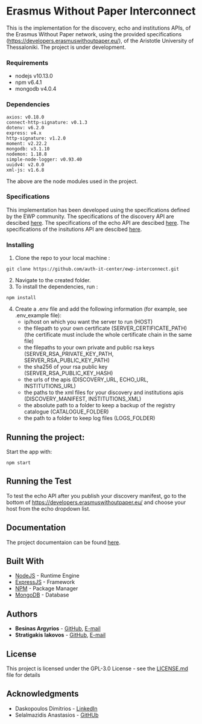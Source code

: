 # Erasmus Without Paper Interconnect

This is the implementation for the discovery, echo and institutions APIs, of the Erasmus Without Paper network, using the provided specifications (https://developers.erasmuswithoutpaper.eu/), of the Aristotle University of Thessaloniki. The project is under development.

### Requirements

- nodejs v10.13.0
- npm v6.4.1
- mongodb v4.0.4

### Dependencies

    axios: v0.18.0
    connect-http-signature: v0.1.3
    dotenv: v6.2.0
    express: v4.x
    http-signature: v1.2.0
    moment: v2.22.2
    mongodb: v3.1.10
    nodemon: 1.18.8
    simple-node-logger: v0.93.40
    uuidv4: v2.0.0
    xml-js: v1.6.8

The above are  the node modules used in the project.

### Specifications

This implementation has been developed using the specifications defined by the EWP community.
The specifications of the discovery API are descibed [here](https://github.com/erasmus-without-paper/ewp-specs-api-discovery).
The specifications of the echo API are descibed [here](https://github.com/erasmus-without-paper/ewp-specs-api-echo).
The specifications of the insitutions API are descibed [here](https://github.com/erasmus-without-paper/ewp-specs-api-institutions).

### Installing

1. Clone the repo to your local machine :
```
git clone https://github.com/auth-it-center/ewp-interconnect.git
```
2. Navigate to the created folder.
3. To install the dependencies, run :
```
npm install
```
4. Create a .env file and add the following information (for example, see .env_example file):
    - ip/host on which you want the server to run (HOST)
    - the filepath to your own certificate (SERVER_CERTIFICATE_PATH) (the certificate must include the whole certificate chain in the same file)
    - the filepaths to your own private and public rsa keys (SERVER_RSA_PRIVATE_KEY_PATH, SERVER_RSA_PUBLIC_KEY_PATH)
    - the sha256 of your rsa public key (SERVER_RSA_PUBLIC_KEY_HASH)
    - the urls of the apis (DISCOVERY_URL, ECHO_URL, INSTITUTIONS_URL)
    - the paths to the xml files for your discovery and institutions apis (DISCOVERY_MANIFEST, INSTITUTIONS_XML)
    - the absolute path to a folder to keep a backup of the registry catalogue (CATALOGUE_FOLDER)
    - the path to a folder to keep log files (LOGS_FOLDER)

## Running the project:
Start the app with:
```
npm start
```
## Running the Test

To test the echo API after you publish your discovery manifest, go to the bottom of https://developers.erasmuswithoutpaper.eu/ and choose your host from the echo dropdown list.

## Documentation
The project documentaion can be found [here]( https://auth-it-center.github.io/ewp-interconnect/).

## Built With

* [NodeJS](https://nodejs.org/en/) - Runtime Engine
* [ExpressJS](https://expressjs.com/) - Framework
* [NPM](https://www.npmjs.com/) - Package Manager
* [MongoDB](https://www.mongodb.com/) - Database

## Authors

* **Besinas Argyrios** -  [GitHub](https://github.com/silver11111), [E-mail](besinas@hotmail.com)
* **Stratigakis Iakovos** -  [GitHub](https://github.com/iakovosds), [E-mail](iakovosds@csd.auth.gr)

## License

This project is licensed under the GPL-3.0 License - see the [LICENSE.md](LICENSE.md) file for details

## Acknowledgments

* Daskopoulos Dimitrios - [LinkedIn](https://gr.linkedin.com/in/dimitris-daskopoulos-98028815a)
* Selalmazidis Anastasios - [GitHUb](https://github.com/anselal)
